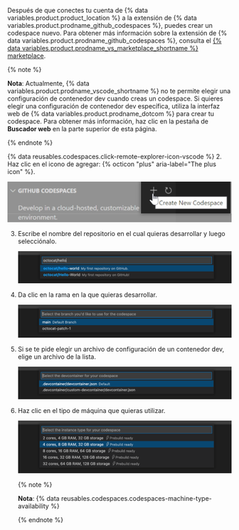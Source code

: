 Después de que conectes tu cuenta de {% data variables.product.product_location %} a la extensión de {% data variables.product.prodname_github_codespaces %}, puedes crear un codespace nuevo. Para obtener más información sobre la extensión de {% data variables.product.prodname_github_codespaces %}, consulta el [{% data variables.product.prodname_vs_marketplace_shortname %} marketplace](https://marketplace.visualstudio.com/items?itemName=GitHub.codespaces).

{% note %}

**Nota**: Actualmente, {% data variables.product.prodname_vscode_shortname %} no te permite elegir una configuración de contenedor dev cuando creas un codespace. Si quieres elegir una configuración de contenedor dev específica, utiliza la interfaz web de {% data variables.product.prodname_dotcom %} para crear tu codespace. Para obtener más información, haz clic en la pestaña de **Buscador web** en la parte superior de esta página.

{% endnote %}

{% data reusables.codespaces.click-remote-explorer-icon-vscode %}
2. Haz clic en el icono de agregar: {% octicon "plus" aria-label="The plus icon" %}.

   ![La opciòn de crear un codespace nuevo en {% data variables.product.prodname_codespaces %}](/assets/images/help/codespaces/create-codespace-vscode.png)

3. Escribe el nombre del repositorio en el cual quieras desarrollar y luego selecciónalo.

   ![Buscar un repositorio para crear un {% data variables.product.prodname_codespaces %} nuevo](/assets/images/help/codespaces/choose-repository-vscode.png)

4. Da clic en la rama en la que quieras desarrollar.

   ![Buscar una rama para crear un {% data variables.product.prodname_codespaces %} nuevo](/assets/images/help/codespaces/choose-branch-vscode.png)

5. Si se te pide elegir un archivo de configuración de un contenedor dev, elige un archivo de la lista.

   ![Elegir un archivo de configuración de contenedor dev para {% data variables.product.prodname_codespaces %}](/assets/images/help/codespaces/choose-dev-container-vscode.png)

6. Haz clic en el tipo de máquina que quieras utilizar.

   ![Tipos de instancia para un {% data variables.product.prodname_codespaces %} nuevo](/assets/images/help/codespaces/choose-sku-vscode.png)

   {% note %}

   **Nota**: {% data reusables.codespaces.codespaces-machine-type-availability %}

   {% endnote %}
